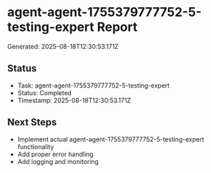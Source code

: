 # agent-agent-1755379777752-5-testing-expert Report

Generated: 2025-08-18T12:30:53.171Z

## Status
- Task: agent-agent-1755379777752-5-testing-expert
- Status: Completed
- Timestamp: 2025-08-18T12:30:53.171Z

## Next Steps
- Implement actual agent-agent-1755379777752-5-testing-expert functionality
- Add proper error handling
- Add logging and monitoring
